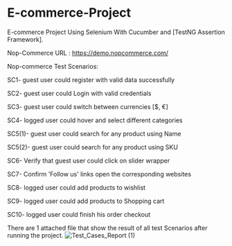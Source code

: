 # E-commerce-Project
E-commerce Project Using Selenium With Cucumber and [TestNG Assertion Framework].

Nop-Commerce URL : https://demo.nopcommerce.com/

Nop-commerce Test Scenarios:

SC1- guest user could register with valid data successfully

SC2- guest user could Login with valid credentials

SC3- guest user could switch between currencies		[$, €]

SC4- logged user could hover and select different categories 

SC5(1)- guest user could search for any product using Name

SC5(2)- guest user could search for any product using SKU

SC6- Verify that guest user could click on slider wrapper

SC7- Confirm 'Follow us' links open the corresponding websites

SC8- logged user could add products to wishlist

SC9- logged user could add products to Shopping cart

SC10- logged user could finish his order checkout

There are 1 attached file that show the result of all test Scenarios after running the project.
![Test_Cases_Report (1)](https://user-images.githubusercontent.com/104741486/170146332-2181d935-5755-4833-b728-6b17f5223223.jpg)

